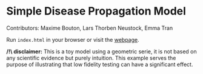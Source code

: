 # Simple Disease Propagation Model 

Contributors: Maxime Bouton, Lars Thorben Neustock, Emma Tran

Run `index.html` in your browser or visit the [webpage](https://maximebouton.github.io/simple-pandemic-model/).

**/!\ disclaimer:**
This is a toy model using a geometric serie, it is not based on any scientific evidence but purely intuition. 
This example serves the purpose of illustrating that low fidelity testing can have a significant effect.
